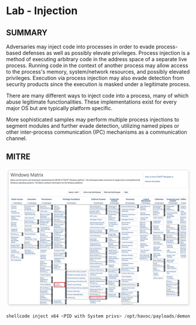 # Lab - Injection
## SUMMARY
Adversaries may inject code into processes in order to evade process-based defenses as well as possibly elevate privileges. Process injection is a method of executing arbitrary code in the address space of a separate live process. Running code in the context of another process may allow access to the process's memory, system/network resources, and possibly elevated privileges. Execution via process injection may also evade detection from security products since the execution is masked under a legitimate process.

There are many different ways to inject code into a process, many of which abuse legitimate functionalities. These implementations exist for every major OS but are typically platform specific.

More sophisticated samples may perform multiple process injections to segment modules and further evade detection, utilizing named pipes or other inter-process communication (IPC) mechanisms as a communication channel.

## MITRE
![Screenshot](./images/labinject_mitre.jpg)

```powershell
shellcode inject x64 <PID with System privs> /opt/havoc/payloads/demon.x64.bin
```